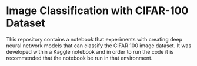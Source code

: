 # Image Classification with CIFAR-100 Dataset

This repository contains a notebook that experiments with creating deep neural network models that can classify the CIFAR 100 image dataset. It was developed within a Kaggle notebook and in order to run the code it is recommended that the notebook be run in that environment.
